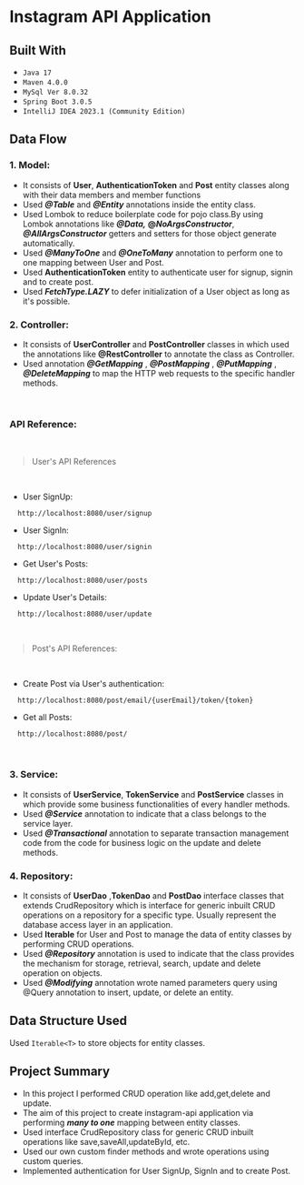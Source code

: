 # Instagram  API Application


## Built With
* `Java 17`
* `Maven 4.0.0`
* `MySql Ver 8.0.32`
* `Spring Boot 3.0.5`
* `IntelliJ IDEA 2023.1 (Community Edition)`

## Data Flow

### 1. Model:
* It consists of **User**, **AuthenticationToken** and **Post** entity classes along with their data members and member functions
* Used **_@Table_** and **_@Entity_** annotations inside the entity class.
* Used Lombok to reduce boilerplate code for pojo class.By using Lombok annotations like _**@Data,**_ **@_NoArgsConstructor_**, **_@AllArgsConstructor_** getters and setters for those object generate automatically.
* Used **_@ManyToOne_** and **_@OneToMany_** annotation to perform one to one mapping between User and Post.
* Used **AuthenticationToken** entity to authenticate user for signup, signin and to create post.
* Used **_FetchType.LAZY_** to defer initialization of a User object as long as it's possible.

### 2. Controller:
* It consists of  **UserController** and **PostController** classes in which used the annotations like **@RestController** to annotate the class as Controller.
* Used annotation **_@GetMapping_** , **_@PostMapping_** , **_@PutMapping_** , **_@DeleteMapping_** to map the HTTP web requests to the specific handler methods.

<br>

### API Reference:
<br>

>User's API References
<br>

* User SignUp:
```*.sh-session
  http://localhost:8080/user/signup
```

* User SignIn:
```*.sh-session
  http://localhost:8080/user/signin
```

* Get User's Posts:
```*.sh-session
  http://localhost:8080/user/posts
```

* Update User's Details:
```*.sh-session
  http://localhost:8080/user/update
```


<br>

>Post's API References:
<br>

* Create Post via User's authentication:
```*.sh-session
  http://localhost:8080/post/email/{userEmail}/token/{token}
```

* Get all Posts:
```*.sh-session
  http://localhost:8080/post/
```

<br>

### 3. Service:
* It consists of **UserService**, **TokenService** and **PostService** classes in which provide some business functionalities of every handler methods.
* Used _**@Service**_ annotation to indicate that a class belongs to the service layer.
* Used **_@Transactional_** annotation to separate transaction management code from the code for business logic on the update and delete methods.

### 4. Repository:
* It consists of **UserDao** ,**TokenDao** and **PostDao** interface classes that extends CrudRepository which is interface for generic inbuilt CRUD operations on a repository for a specific type. Usually represent the database access layer in an application.
* Used **Iterable** for User and Post to manage the data of entity classes by performing CRUD operations.
* Used _**@Repository**_ annotation is used to indicate that the class provides the mechanism for storage, retrieval, search, update and delete operation on objects.
* Used _**@Modifying**_ annotation wrote named parameters query using @Query annotation to insert, update, or delete an entity.

## Data Structure Used
Used `Iterable<T>` to store objects for entity classes.

## Project Summary
* In this project I performed CRUD operation like add,get,delete and update.<br/>
* The aim of this project to create instagram-api application via performing _**many to one**_ mapping between entity classes.
* Used interface CrudRepository class for generic CRUD inbuilt operations like save,saveAll,updateById, etc.
* Used our own custom finder methods and wrote operations using custom queries.
* Implemented authentication for User SignUp, SignIn and to create Post.